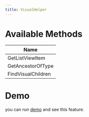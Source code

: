 ```yaml
---
title: VisualHelper
---
```


# Available Methods

|Name|
|-|
|GetListViewItem|
|GetAncestorOfType|
|FindVisualChildren|

# Demo
you can run [demo](https://github.com/ghost1372/SettingsUI) and see this feature.
